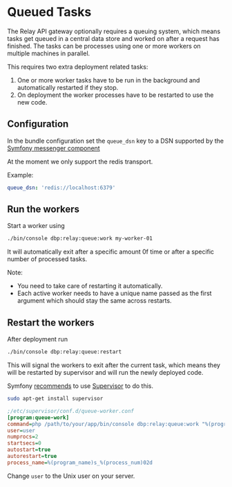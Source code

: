 # Queued Tasks

The Relay API gateway optionally requires a queuing system, which means tasks
get queued in a central data store and worked on after a request has finished.
The tasks can be processes using one or more workers on multiple machines in
parallel.

This requires two extra deployment related tasks:

1) One or more worker tasks have to be run in the background and automatically
   restarted if they stop.
2) On deployment the worker processes have to be restarted to use the new code.

## Configuration

In the bundle configuration set the `queue_dsn` key to a DSN supported by the
[Symfony messenger component](https://symfony.com/doc/current/messenger.html)

At the moment we only support the redis transport.

Example:

```yaml
queue_dsn: 'redis://localhost:6379'
```

## Run the workers

Start a worker using

```bash
./bin/console dbp:relay:queue:work my-worker-01
```

It will automatically exit after a specific amount 0f time or after a specific
number of processed tasks.

Note:

* You need to take care of restarting it automatically.
* Each active worker needs to have a unique name passed as the first argument
  which should stay the same across restarts.


## Restart the workers

After deployment run

```bash
./bin/console dbp:relay:queue:restart
```

This will signal the workers to exit after the current task, which means they
will be restarted by supervisor and will run the newly deployed code.

Symfony
[recommends](https://symfony.com/doc/current/messenger.html#supervisor-configuration)
to use [Supervisor](http://supervisord.org/) to do this.

```bash
sudo apt-get install supervisor
```

```ini
;/etc/supervisor/conf.d/queue-worker.conf
[program:queue-work]
command=php /path/to/your/app/bin/console dbp:relay:queue:work "%(program_name)s_%(process_num)02d"
user=user
numprocs=2
startsecs=0
autostart=true
autorestart=true
process_name=%(program_name)s_%(process_num)02d
```

Change `user` to the Unix user on your server.